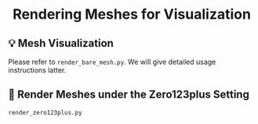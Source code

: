 # <p align=center> Rendering Meshes for Visualization</p>

## 💡 Mesh Visualization
Please refer to `render_bare_mesh.py`.
We will give detailed usage instructions latter.


## 💫 Render Meshes under the Zero123plus Setting
`render_zero123plus.py`



